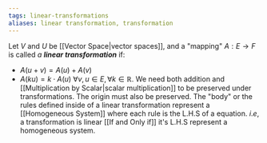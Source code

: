 ```yaml
---
tags: linear-transformations
aliases: linear transformation, transformation
---
```

Let $V$ and $U$ be [[Vector Space|vector spaces]], and a "mapping" $A: E \rightarrow F$ is called *a **linear transformation*** if:
- $A(u+v) = A(u) + A(v)$
- $A(ku) = k\cdot A(u)$ 
$\forall v,u \in E, \forall k \in \mathbb{R}$.
We need both addition and [[Multiplication by Scalar|scalar multiplication]] to be preserved under transformations. The origin must also be preserved.
The "body" or the rules defined inside of a linear transformation represent a [[Homogeneous System]] where each rule is the L.H.S of a equation. $i.e$, a transformation is linear [[If and Only if]] it's L.H.S represent a homogeneous system. 